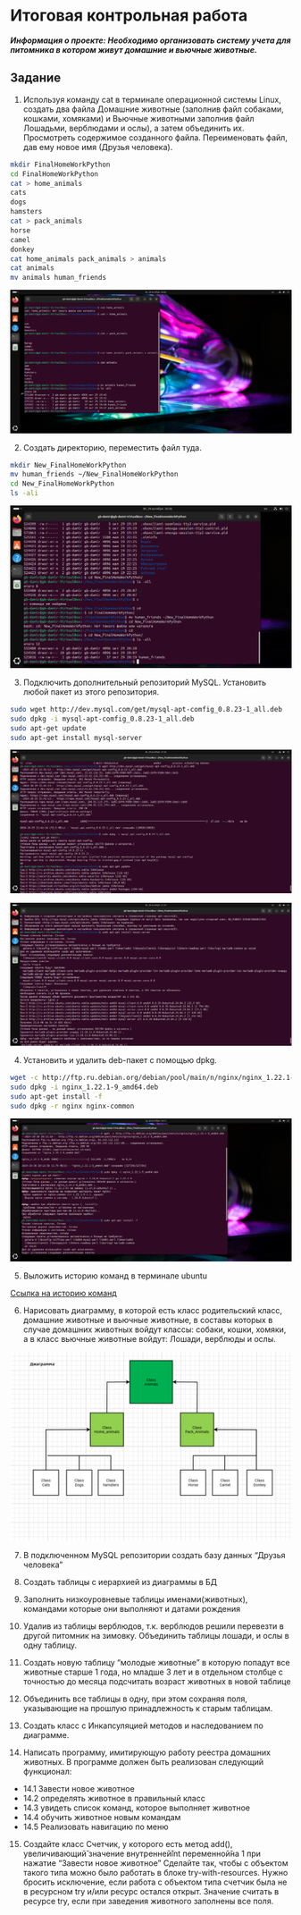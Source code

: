 # Итоговая контрольная работа

***Информация о проекте:
Необходимо организовать систему учета для питомника в котором живут
домашние и вьючные животные.***

## Задание
1. Используя команду cat в терминале операционной системы Linux, создать
два файла Домашние животные (заполнив файл собаками, кошками,
хомяками) и Вьючные животными заполнив файл Лошадьми, верблюдами и
ослы), а затем объединить их. Просмотреть содержимое созданного файла.
Переименовать файл, дав ему новое имя (Друзья человека).

```sh 
mkdir FinalHomeWorkPython
cd FinalHomeWorkPython
cat > home_animals
cats
dogs
hamsters
cat > pack_animals
horse
camel
donkey
cat home_animals pack_animals > animals
cat animals
mv animals human_friends
```

![](VirtualBox_Ubuntu-Linux_29_10_2024_21_02_54.png)

2. Создать директорию, переместить файл туда.

```sh 
mkdir New_FinalHomeWorkPython
mv human_friends ~/New_FinalHomeWorkPython
cd New_FinalHomeWorkPython
ls -ali
```

![](VirtualBox_Ubuntu-Linux_29_10_2024_21_36_55.png)

3. Подключить дополнительный репозиторий MySQL. Установить любой пакет
из этого репозитория.

```sh 
sudo wget http://dev.mysql.com/get/mysql-apt-comfig_0.8.23-1_all.deb
sudo dpkg -i mysql-apt-comfig_0.8.23-1_all.deb
sudo apt-get update
sudo apt-get install mysql-server
```

![](VirtualBox_Ubuntu-Linux_29_10_2024_22_50_17.png)

![](VirtualBox_Ubuntu-Linux_29_10_2024_22_54_48.png)


4. Установить и удалить deb-пакет с помощью dpkg.

```sh 
wget -c http://ftp.ru.debian.org/debian/pool/main/n/nginx/nginx_1.22.1-9_amd64.deb
sudo dpkg -i nginx_1.22.1-9_amd64.deb
sudo apt-get install -f
sudo dpkg -r nginx nginx-common
```

![](VirtualBox_Ubuntu-Linux_30_10_2024_21_17_12.png)

5. Выложить историю команд в терминале ubuntu

[Cсылка на историю команд](History_Command_Ubuntu_Linax_Terminal.md)


6. Нарисовать диаграмму, в которой есть класс родительский класс, домашние
животные и вьючные животные, в составы которых в случае домашних
животных войдут классы: собаки, кошки, хомяки, а в класс вьючные животные
войдут: Лошади, верблюды и ослы.

![](Diagrammma.bmp)


7. В подключенном MySQL репозитории создать базу данных “Друзья
человека”

8. Создать таблицы с иерархией из диаграммы в БД

9. Заполнить низкоуровневые таблицы именами(животных), командами
которые они выполняют и датами рождения

10. Удалив из таблицы верблюдов, т.к. верблюдов решили перевезти в другой
питомник на зимовку. Объединить таблицы лошади, и ослы в одну таблицу.

11. Создать новую таблицу “молодые животные” в которую попадут все
животные старше 1 года, но младше 3 лет и в отдельном столбце с точностью
до месяца подсчитать возраст животных в новой таблице

12. Объединить все таблицы в одну, при этом сохраняя поля, указывающие на
прошлую принадлежность к старым таблицам.

13. Создать класс с Инкапсуляцией методов и наследованием по диаграмме.

14. Написать программу, имитирующую работу реестра домашних животных.
В программе должен быть реализован следующий функционал:

* 14.1 Завести новое животное
* 14.2 определять животное в правильный класс
* 14.3 увидеть список команд, которое выполняет животное
* 14.4 обучить животное новым командам
* 14.5 Реализовать навигацию по меню

15. Создайте класс Счетчик, у которого есть метод add(), увеличивающий̆
значение внутренней̆int переменной̆на 1 при нажатие “Завести новое
животное” Сделайте так, чтобы с объектом такого типа можно было работать в
блоке try-with-resources. Нужно бросить исключение, если работа с объектом
типа счетчик была не в ресурсном try и/или ресурс остался открыт. Значение
считать в ресурсе try, если при заведения животного заполнены все поля.